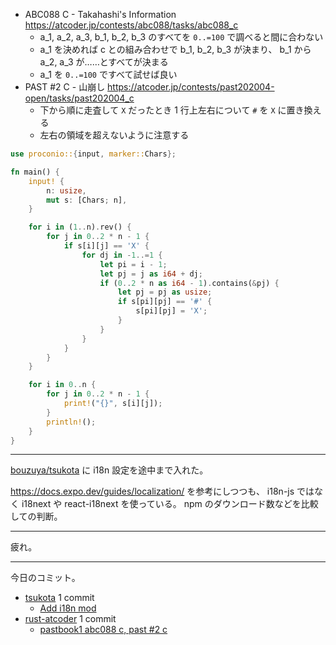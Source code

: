 - ABC088 C - Takahashi's Information
  <https://atcoder.jp/contests/abc088/tasks/abc088_c>
  - a_1, a_2, a_3, b_1, b_2, b_3 のすべてを `0..=100` で調べると間に合わない
  - a_1 を決めれば c との組み合わせで b_1, b_2, b_3 が決まり、 b_1 から a_2, a_3 が……とすべてが決まる
  - a_1 を `0..=100` ですべて試せば良い
- PAST #2 C - 山崩し
  <https://atcoder.jp/contests/past202004-open/tasks/past202004_c>
  - 下から順に走査して `X` だったとき 1 行上左右について `#` を `X` に置き換える
  - 左右の領域を超えないように注意する

```rust
use proconio::{input, marker::Chars};

fn main() {
    input! {
        n: usize,
        mut s: [Chars; n],
    }

    for i in (1..n).rev() {
        for j in 0..2 * n - 1 {
            if s[i][j] == 'X' {
                for dj in -1..=1 {
                    let pi = i - 1;
                    let pj = j as i64 + dj;
                    if (0..2 * n as i64 - 1).contains(&pj) {
                        let pj = pj as usize;
                        if s[pi][pj] == '#' {
                            s[pi][pj] = 'X';
                        }
                    }
                }
            }
        }
    }

    for i in 0..n {
        for j in 0..2 * n - 1 {
            print!("{}", s[i][j]);
        }
        println!();
    }
}
```

---

[bouzuya/tsukota] に i18n 設定を途中まで入れた。

<https://docs.expo.dev/guides/localization/> を参考にしつつも、 i18n-js ではなく i18next や react-i18next を使っている。 npm のダウンロード数などを比較しての判断。

---

疲れ。

---

今日のコミット。

- [tsukota](https://github.com/bouzuya/tsukota) 1 commit
  - [Add i18n mod](https://github.com/bouzuya/tsukota/commit/54494ae75dea13a6f0469fe9db3fb56a88f979e6)
- [rust-atcoder](https://github.com/bouzuya/rust-atcoder) 1 commit
  - [pastbook1 abc088 c, past #2 c](https://github.com/bouzuya/rust-atcoder/commit/1a7ee4f9db3269a88661601ff6fff4f99e314d83)

[bouzuya/tsukota]: https://github.com/bouzuya/tsukota
